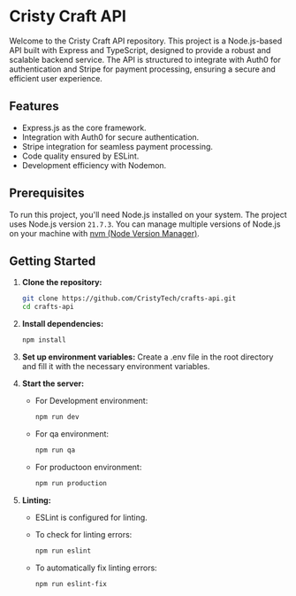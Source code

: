# Cristy Craft API

Welcome to the Cristy Craft API repository. This project is a Node.js-based API built with Express and TypeScript, designed to provide a robust and scalable backend service. The API is structured to integrate with Auth0 for authentication and Stripe for payment processing, ensuring a secure and efficient user experience.

## Features

- Express.js as the core framework.
- Integration with Auth0 for secure authentication.
- Stripe integration for seamless payment processing.
- Code quality ensured by ESLint.
- Development efficiency with Nodemon.

## Prerequisites

To run this project, you'll need Node.js installed on your system. The project uses Node.js version `21.7.3`. You can manage multiple versions of Node.js on your machine with [nvm (Node Version Manager)](https://github.com/nvm-sh/nvm).

## Getting Started

1. **Clone the repository:**

   ```bash
   git clone https://github.com/CristyTech/crafts-api.git
   cd crafts-api
   ```

2. **Install dependencies:**

    ```bash
    npm install
    ```

3. **Set up environment variables:**
Create a .env file in the root directory and fill it with the necessary environment variables.

4. **Start the server:**

    - For Development environment:

        ```bash
        npm run dev
        ```

    - For qa environment:

        ```bash
        npm run qa
        ```

    - For productoon environment:

        ```bash
        npm run production
        ```

5. **Linting:**

    - ESLint is configured for linting.

    - To check for linting errors:

        ```bash
        npm run eslint
        ```

    - To automatically fix linting errors:

        ```bash
        npm run eslint-fix
        ```
